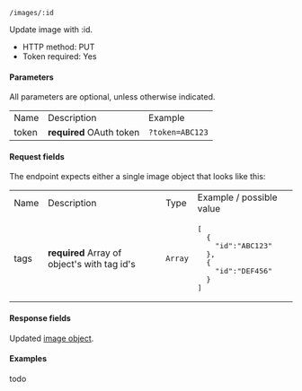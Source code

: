`/images/:id`

Update image with :id.

* HTTP method: PUT
* Token required: Yes

#### Parameters
All parameters are optional, unless otherwise indicated.
<table>
  <tr>
    <td>Name</td>
    <td>Description</td>
    <td>Example</td>
  </tr>
  <tr>
    <td>token</td>
    <td><strong>required</strong> OAuth token</td>
    <td><code>?token=ABC123</td>
  </tr>
</table>

#### Request fields
The endpoint expects either a single image object that looks like this:

<table>
  <tr>
    <td>Name</td>
    <td>Description</td>
    <td>Type</td>
    <td>Example / possible value</td>
  </tr>
  <tr>
    <td>tags</td>
    <td><strong>required</strong> Array of object's with tag id's</td>
    <td><code>Array</code></td>
    <td><pre>[
  {
    "id":"ABC123"
  }, 
  {
    "id":"DEF456"
  }
]</pre></td>
  </tr>
</table>


#### Response fields
Updated <a href="image-object.md">image object</a>.

#### Examples
todo